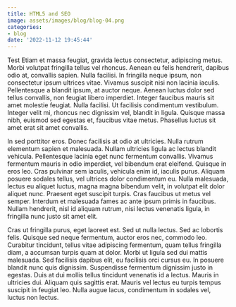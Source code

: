 ```yaml
---
title: HTML5 and SEO
image: assets/images/blog/blog-04.png
categories:
- blog
date: '2022-11-12 19:45:44'
---
```

Test
Etiam et massa feugiat, gravida lectus consectetur, adipiscing metus. Morbi volutpat fringilla tellus vel rhoncus. Aenean eu felis hendrerit, dapibus odio at, convallis sapien. Nulla facilisi. In fringilla neque ipsum, non consectetur ipsum ultrices vitae. Vivamus suscipit nisi non lacinia iaculis. Pellentesque a blandit ipsum, at auctor neque. Aenean luctus dolor sed tellus convallis, non feugiat libero imperdiet. Integer faucibus mauris sit amet molestie feugiat. Nulla facilisi. Ut facilisis condimentum vestibulum. Integer velit mi, rhoncus nec dignissim vel, blandit in ligula. Quisque massa nibh, euismod sed egestas et, faucibus vitae metus. Phasellus luctus sit amet erat sit amet convallis.

In sed porttitor eros. Donec facilisis at odio at ultricies. Nulla rutrum elementum sapien et malesuada. Nullam ultricies ligula ac lectus blandit vehicula. Pellentesque lacinia eget nunc fermentum convallis. Vivamus fermentum mauris in odio imperdiet, vel bibendum erat eleifend. Quisque in eros leo. Cras pulvinar sem iaculis, vehicula enim id, iaculis purus. Aliquam posuere sodales tellus, vel ultrices dolor condimentum eu. Nulla malesuada, lectus eu aliquet luctus, magna magna bibendum velit, in volutpat elit dolor aliquet nunc. Praesent eget suscipit turpis. Cras faucibus ut metus vel semper. Interdum et malesuada fames ac ante ipsum primis in faucibus. Nullam hendrerit, nisl id aliquam rutrum, nisi lectus venenatis ligula, in fringilla nunc justo sit amet elit.

Cras ut fringilla purus, eget laoreet est. Sed ut nulla lectus. Sed ac lobortis felis. Quisque sed neque fermentum, auctor eros nec, commodo leo. Curabitur tincidunt, tellus vitae adipiscing fermentum, quam tellus fringilla diam, a accumsan turpis quam at dolor. Morbi ut ligula sed dui mattis malesuada. Sed facilisis dapibus elit, eu facilisis orci cursus eu. In posuere blandit nunc quis dignissim. Suspendisse fermentum dignissim justo in egestas. Duis at dui mollis tellus tincidunt venenatis id a lectus. Mauris in ultricies dui. Aliquam quis sagittis erat. Mauris vel lectus eu turpis tempus suscipit in feugiat leo. Nulla augue lacus, condimentum in sodales vel, luctus non lectus.
